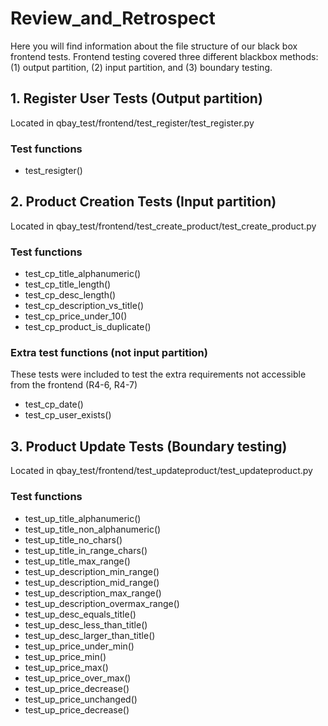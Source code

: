 # Review_and_Retrospect

Here you will find information about the file structure of our black box frontend tests.
Frontend testing covered three different blackbox methods: (1) output partition, (2) input partition, 
and (3) boundary testing.

## 1. Register User Tests (Output partition)
Located in qbay_test/frontend/test_register/test_register.py

### Test functions
- test_resigter()

## 2. Product Creation Tests (Input partition)
Located in qbay_test/frontend/test_create_product/test_create_product.py

### Test functions
- test_cp_title_alphanumeric()
- test_cp_title_length()
- test_cp_desc_length()
- test_cp_description_vs_title()
- test_cp_price_under_10()
- test_cp_product_is_duplicate()

### Extra test functions (not input partition)
These tests were included to test the extra requirements not accessible from the frontend (R4-6, R4-7)
- test_cp_date()
- test_cp_user_exists()

## 3. Product Update Tests (Boundary testing)
Located in qbay_test/frontend/test_updateproduct/test_updateproduct.py

### Test functions
- test_up_title_alphanumeric()
- test_up_title_non_alphanumeric()
- test_up_title_no_chars()
- test_up_title_in_range_chars()
- test_up_title_max_range()
- test_up_description_min_range()
- test_up_description_mid_range()
- test_up_description_max_range()
- test_up_description_overmax_range()
- test_up_desc_equals_title()
- test_up_desc_less_than_title()
- test_up_desc_larger_than_title()
- test_up_price_under_min()
- test_up_price_min()
- test_up_price_max()
- test_up_price_over_max()
- test_up_price_decrease()
- test_up_price_unchanged()
- test_up_price_decrease()

